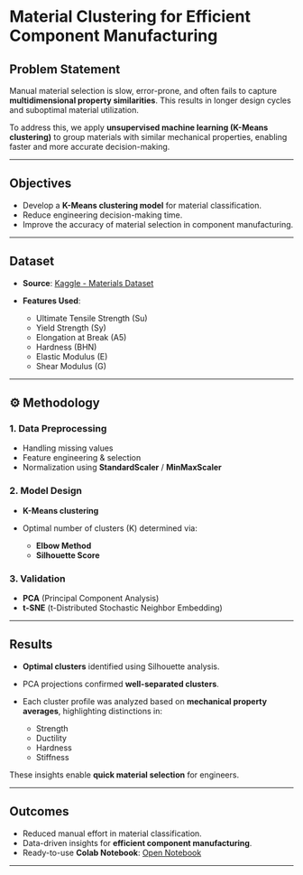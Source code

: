 # Material Clustering for Efficient Component Manufacturing

## Problem Statement

Manual material selection is slow, error-prone, and often fails to capture **multidimensional property similarities**. This results in longer design cycles and suboptimal material utilization.

To address this, we apply **unsupervised machine learning (K-Means clustering)** to group materials with similar mechanical properties, enabling faster and more accurate decision-making.

---

## Objectives

* Develop a **K-Means clustering model** for material classification.
* Reduce engineering decision-making time.
* Improve the accuracy of material selection in component manufacturing.

---

## Dataset

* **Source**: [Kaggle - Materials Dataset](https://www.kaggle.com/datasets/purushottamnawale/materials/data)
* **Features Used**:

  * Ultimate Tensile Strength (Su)
  * Yield Strength (Sy)
  * Elongation at Break (A5)
  * Hardness (BHN)
  * Elastic Modulus (E)
  * Shear Modulus (G)

---

## ⚙️ Methodology

### 1. Data Preprocessing

* Handling missing values
* Feature engineering & selection
* Normalization using **StandardScaler** / **MinMaxScaler**

### 2. Model Design

* **K-Means clustering**
* Optimal number of clusters (K) determined via:

  * **Elbow Method**
  * **Silhouette Score**

### 3. Validation

* **PCA** (Principal Component Analysis)
* **t-SNE** (t-Distributed Stochastic Neighbor Embedding)

---

## Results

* **Optimal clusters** identified using Silhouette analysis.
* PCA projections confirmed **well-separated clusters**.
* Each cluster profile was analyzed based on **mechanical property averages**, highlighting distinctions in:

  * Strength
  * Ductility
  * Hardness
  * Stiffness

These insights enable **quick material selection** for engineers.

---

## Outcomes

* Reduced manual effort in material classification.
* Data-driven insights for **efficient component manufacturing**.
* Ready-to-use **Colab Notebook**: [Open Notebook](https://colab.research.google.com/drive/1TLGp2HWcwKwkvyhBkYde8hSruProSMG_?usp=sharing)

---
